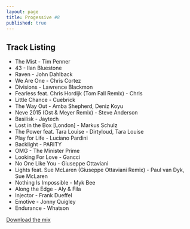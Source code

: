 ```yaml
---
layout: page
title: Progessive #8
published: true
---
```


## Track Listing

* The Mist - Tim Penner
* 43 - Ilan Bluestone
* Raven - John Dahlback
* We Are One - Chris Cortez
* Divisions - Lawrence Blackmon
* Fearless feat. Chris Hordijk (Tom Fall Remix) - Chris
* Little Chance - Cuebrick
* The Way Out - Amba Shepherd, Deniz Koyu
* Neve 2015 (Ost & Meyer Remix) - Steve Anderson
* Basilisk - Jaytech
* Lost in the Box [London] - Markus Schulz
* The Power feat. Tara Louise - Dirtyloud, Tara Louise
* Play for Life - Luciano Pardini
* Backlight - PARITY
* OMG - The Minister Prime
* Looking For Love - Gancci
* No One Like You - Giuseppe Ottaviani
* Lights feat. Sue McLaren (Giuseppe Ottaviani Remix) - Paul van Dyk, Sue McLaren
* Nothing Is Impossible - Myk Bee
* Along the Edge - Aly & Fila
* Injector - Frank Dueffel
* Emotive - Jonny Quigley
* Endurance - Whatson

[Download the mix](https://dl.dropboxusercontent.com/u/3308516/Mixes/Progressive-8.mp3)

